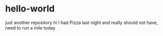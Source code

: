 # hello-world
just another repository
hi
I had Pizza last night and really should not have, need to run a mile today
